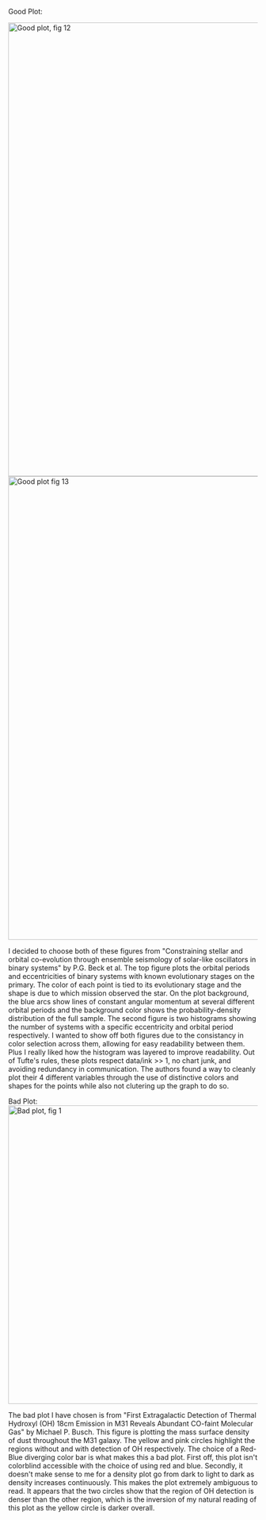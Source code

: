 Good Plot:

<img width="915" alt="Good plot, fig 12" src="https://github.com/szsavery/DSPS_SSavery/assets/143891445/b687f0a9-2a48-4a79-a2c5-da8b3c963e6d">
<img width="935" alt="Good plot fig 13" src="https://github.com/szsavery/DSPS_SSavery/assets/143891445/f059add5-d9b5-4895-b02c-b42fc4d65009">

I decided to choose both of these figures from "Constraining stellar and orbital co-evolution through ensemble seismology of solar-like oscillators in binary systems" by P.G. Beck et al. The top figure plots the orbital periods and eccentricities of binary systems with known evolutionary stages on the primary. The color of each point is tied to its evolutionary stage and the shape is due to which mission observed the star. On the plot background, the blue arcs show lines of constant angular momentum at several different orbital periods and the background color shows the probability-density distribution of the full sample. The second figure is two histograms showing the number of systems with a specific eccentricity and orbital period respectively. I wanted to show off both figures due to the consistancy in color selection across them, allowing for easy readability between them. Plus I really liked how the histogram was layered to improve readability. Out of Tufte's rules, these plots respect data/ink >> 1, no chart junk, and avoiding redundancy in communication. The authors found a way to cleanly plot their 4 different variables through the use of distinctive colors and shapes for the points while also not clutering up the graph to do so.



Bad Plot:
<img width="602" alt="Bad plot, fig 1" src="https://github.com/szsavery/DSPS_SSavery/assets/143891445/40bfe31c-c325-4484-b481-1ab9c59b7ee8">

The bad plot I have chosen is from "First Extragalactic Detection of Thermal Hydroxyl (OH) 18cm Emission in M31 Reveals Abundant CO-faint Molecular Gas" by Michael P. Busch. This figure is plotting the mass surface density of dust throughout the M31 galaxy. The yellow and pink circles highlight the regions without and with detection of OH respectively. The choice of a Red-Blue diverging color bar is what makes this a bad plot. First off, this plot isn't colorblind accessible with the choice of using red and blue. Secondly, it doesn't make sense to me for a density plot go from dark to light to dark as density increases continuously. This makes the plot extremely ambiguous to read. It appears that the two circles show that the region of OH detection is denser than the other region, which is the inversion of my natural reading of this plot as the yellow circle is darker overall.

